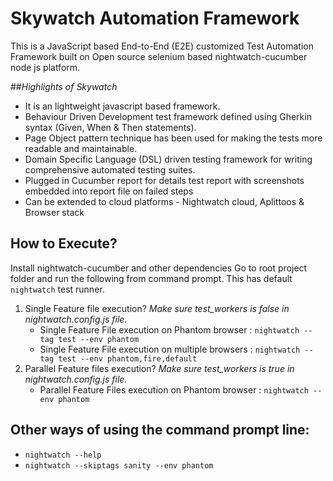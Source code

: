 # Skywatch Automation Framework
  This is a JavaScript based End-to-End (E2E) customized Test Automation Framework built on Open source selenium based nightwatch-cucumber node js platform.

##*Highlights of Skywatch*
  * It is an  lightweight javascript based framework.
  * Behaviour Driven Development test framework defined using Gherkin syntax (Given, When & Then statements).
  * Page Object pattern technique has been used for making the tests more readable and maintainable.
  * Domain Specific Language (DSL) driven testing framework for writing comprehensive automated testing suites.
  * Plugged in Cucumber report for details test report with screenshots embedded into report file on failed steps 
  * Can be extended to cloud platforms - Nightwatch cloud, Aplittoos & Browser stack



## How to Execute?
  Install nightwatch-cucumber and other dependencies
  Go to root project folder and run the following from command prompt. This has default `nightwatch` test runner.
  1. Single Feature file execution?
      *Make sure test_workers is false in nightwatch.config.js file.*
      * Single Feature File execution on Phantom browser    : `nightwatch --tag test --env phantom`
      * Single Feature File execution on multiple browsers  : `nightwatch --tag test --env phantom,fire,default`
  2. Parallel Feature files execution?
      *Make sure test_workers is true in nightwatch.config.js file.*
      * Parallel Feature Files execution on Phantom browser : `nightwatch --env phantom`

## Other ways of using the command prompt line:
  * `nightwatch --help`
  * `nightwatch --skiptags sanity --env phantom`
